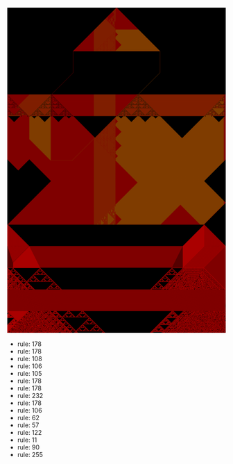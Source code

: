 ![photo](./output.png) 
 * rule: 178
* rule: 178
* rule: 108
* rule: 106
* rule: 105
* rule: 178
* rule: 178
* rule: 232
* rule: 178
* rule: 106
* rule: 62
* rule: 57
* rule: 122
* rule: 11
* rule: 90
* rule: 255

